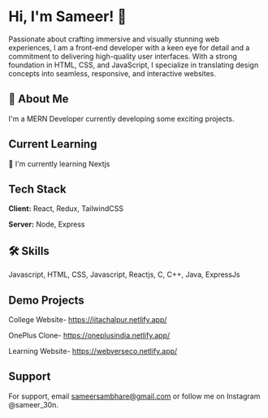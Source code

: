 
# Hi, I'm Sameer! 👋

Passionate about crafting immersive and visually stunning web experiences, I am a front-end developer with a keen eye for detail and a commitment to delivering high-quality user interfaces. With a strong foundation in HTML, CSS, and JavaScript, I specialize in translating design concepts into seamless, responsive, and interactive websites.


## 🚀 About Me
I'm a MERN Developer currently developing some exciting projects.


## Current Learning

🧠 I'm currently learning Nextjs


## Tech Stack

**Client:** React, Redux, TailwindCSS

**Server:** Node, Express

## 🛠 Skills
Javascript, HTML, CSS, Javascript, Reactjs, C, C++, Java, ExpressJs


## Demo Projects

College Website- https://iitachalpur.netlify.app/

OnePlus Clone- https://oneplusindia.netlify.app/

Learning Website- https://webverseco.netlify.app/


## Support

For support, email sameersambhare@gmail.com or follow me on Instagram @sameer_30n.

